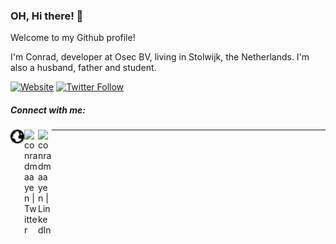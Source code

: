 ### OH, Hi there! 👋

Welcome to my Github profile!

I'm Conrad, developer at Osec BV, living in Stolwijk, the Netherlands. I'm also a husband, father and student.


[![Website](https://img.shields.io/website?label=maayen.nl&style=for-the-badge&url=https%3A%2F%2Fmaayen.nl)](https://maayen.nl)
[![Twitter Follow](https://img.shields.io/twitter/follow/conradmaayen?color=1DA1F2&logo=twitter&style=for-the-badge)](https://twitter.com/intent/follow?original_referer=https%3A%2F%2Fgithub.com%2Fconradmaayen&screen_name=conradmaayen)

##### Connect with me:

[<img align="left" alt="maayen.nl" width="22px" src="https://raw.githubusercontent.com/iconic/open-iconic/master/svg/globe.svg" />][website]
[<img align="left" alt="conradmaayen | Twitter" width="22px" src="https://cdn.jsdelivr.net/npm/simple-icons@v3/icons/twitter.svg" />][twitter]
[<img align="left" alt="conradmaayen | LinkedIn" width="22px" src="https://cdn.jsdelivr.net/npm/simple-icons@v3/icons/linkedin.svg" />][linkedin]


---

[website]: https://maayen.nl
[twitter]: https://twitter.com/conradmaayen
[linkedin]: https://linkedin.com/in/conradmaayen
